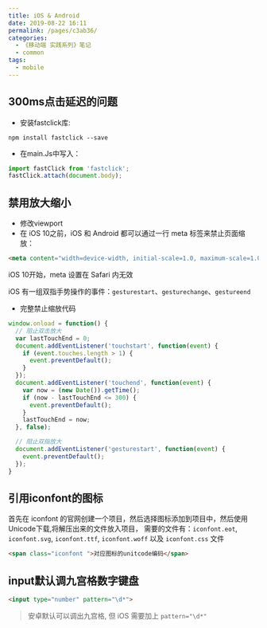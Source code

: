 ```yaml
---
title: iOS & Android
date: 2019-08-22 16:11
permalink: /pages/c3ab36/
categories:
  - 《移动端 实践系列》笔记
  - common
tags:
  - mobile
---
```


## 300ms点击延迟的问题

- 安装fastclick库:

```shell
npm install fastclick --save
```

- 在main.Js中写入：

```js
import fastClick from 'fastclick';
fastClick.attach(document.body);
```

## 禁用放大缩小

- 修改viewport
- 在 iOS 10之前，iOS 和 Android 都可以通过一行 meta 标签来禁止页面缩放：

```html
<meta content="width=device-width, initial-scale=1.0, maximum-scale=1.0, user-scalable=0;" name="viewport" />
```

iOS 10开始，meta 设置在 Safari 内无效

iOS 有一组双指手势操作的事件：`gesturestart`、`gesturechange`、`gestureend`

- 完整禁止缩放代码

```js
window.onload = function() {
  // 阻止双击放大
  var lastTouchEnd = 0;
  document.addEventListener('touchstart', function(event) {
    if (event.touches.length > 1) {
      event.preventDefault();
    }
  });
  document.addEventListener('touchend', function(event) {
    var now = (new Date()).getTime();
    if (now - lastTouchEnd <= 300) {
      event.preventDefault();
    }
    lastTouchEnd = now;
  }, false);

  // 阻止双指放大
  document.addEventListener('gesturestart', function(event) {
    event.preventDefault();
  });
}
```

## 引用iconfont的图标

首先在 iconfont 的官网创建一个项目，然后选择图标添加到项目中，然后使用Unicode下载,将解压出来的文件放入项目，
需要的文件有：`iconfont.eot`, `iconfont.svg`, `iconfont.ttf`, `iconfont.woff` 以及 `iconfont.css` 文件

```html
<span class="iconfont ">对应图标的unitcode编码</span>
```

## input默认调九宫格数字键盘

```html
<input type="number" pattern="\d*">
```

> 安卓默认可以调出九宫格, 但 iOS 需要加上 `pattern="\d*"`
